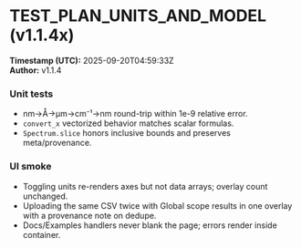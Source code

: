 # TEST_PLAN_UNITS_AND_MODEL (v1.1.4x)
**Timestamp (UTC):** 2025-09-20T04:59:33Z  
**Author:** v1.1.4

### Unit tests
- nm→Å→µm→cm⁻¹→nm round-trip within 1e-9 relative error.
- `convert_x` vectorized behavior matches scalar formulas.
- `Spectrum.slice` honors inclusive bounds and preserves meta/provenance.

### UI smoke
- Toggling units re-renders axes but not data arrays; overlay count unchanged.
- Uploading the same CSV twice with Global scope results in one overlay with a provenance note on dedupe.
- Docs/Examples handlers never blank the page; errors render inside container.
